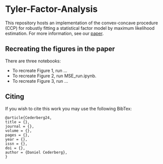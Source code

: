 # Tyler-Factor-Analysis
This repository hosts an implementation of the convex-concave procedure (CCP) for robustly fitting a statistical factor model by maximum likelihood estimation. For more information, see our [paper]().

## Recreating the figures in the paper
There are three notebooks:
* To recreate Figure 1, run ...
* To recreate Figure 2, run MSE_run.ipynb. 
* To recreate Figure 3, run ...

## Citing
If you wish to cite this work you may use the following BibTex:

```
@article{Cederberg24,
title = {},
journal = {},
volume = {},
pages = {},
year = {},
issn = {},
doi = {},
author = {Daniel Cederberg},
}
```


